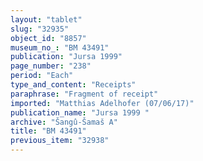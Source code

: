 ```yaml
---
layout: "tablet"
slug: "32935"
object_id: "8857"
museum_no_: "BM 43491"
publication: "Jursa 1999"
page_number: "238"
period: "Each"
type_and_content: "Receipts"
paraphrase: "Fragment of receipt"
imported: "Matthias Adelhofer (07/06/17)"
publication_name: "Jursa 1999 "
archive: "Šangû-Šamaš A"
title: "BM 43491"
previous_item: "32938"
---
```

